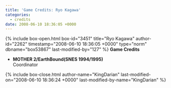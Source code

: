 ```yaml
---
title: 'Game Credits: Ryo Kagawa'
categories:
  - credits
date: 2008-06-10 18:36:05 +0000
---
```

{% include box-open.html box-id="3451" title="Ryo Kagawa" author-id="2262" timestamp="2008-06-10 18:36:05 +0000" type="norm" dbname="box53867" last-modified-by="127" %}
<b>Game Credits</b>

<UL>

<LI><b>MOTHER 2/EarthBound(SNES 1994/1995)</b><BR />
Coordinator</LI>

</UL>
{% include box-close.html author-name="KingDarian" last-modified-on="2008-06-10 18:36:24 +0000" last-modified-by-name="KingDarian" %}
